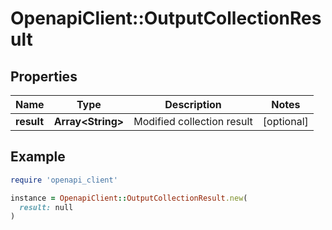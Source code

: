 # OpenapiClient::OutputCollectionResult

## Properties

| Name | Type | Description | Notes |
| ---- | ---- | ----------- | ----- |
| **result** | **Array&lt;String&gt;** | Modified collection result | [optional] |

## Example

```ruby
require 'openapi_client'

instance = OpenapiClient::OutputCollectionResult.new(
  result: null
)
```

